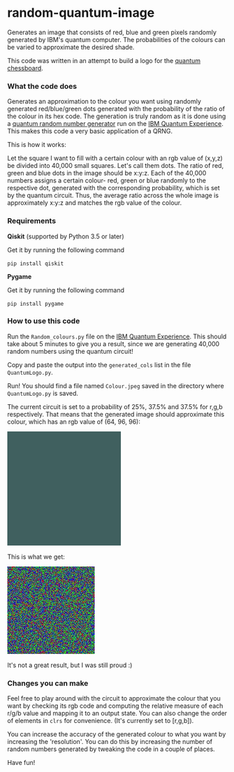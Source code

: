 # random-quantum-image
Generates an image that consists of red, blue and green pixels randomly generated by IBM's quantum computer. The probabilities of the colours can be varied to approximate the desired shade.

This code was written in an attempt to build a logo for the [quantum chessboard](https://github.com/SEDSCelestiaBPGC/quantum-chess.git).

### What the code does

Generates an approximation to the colour you want using randomly generated red/blue/green dots generated with the probability of the ratio of the colour in its hex code. The generation is truly random as it is done using a [quantum random number generator](https://quantumcomputinguk.org/tutorials/16-qubit-random-number-generator) run on the [IBM Quantum Experience](https://quantum-computing.ibm.com/). This makes this code a very basic application of a QRNG.

This is how it works:

Let the square I want to fill with a certain colour with an rgb value of (x,y,z) be divided into 40,000 small squares. Let's call them dots. The ratio of red, green and blue dots in the image should be x:y:z. Each of the 40,000 numbers assigns a certain colour- red, green or blue randomly to the respective dot, generated with the corresponding probability, which is set by the quantum circuit. Thus, the average ratio across the whole image is approximately x:y:z and matches the rgb value of the colour.

### Requirements

**Qiskit** (supported by Python 3.5 or later)

Get it by running the following command
```
pip install qiskit
```

**Pygame**

Get it by running the following command
```
pip install pygame
```

### How to use this code

Run the `Random_colours.py` file on the [IBM Quantum Experience](https://quantum-computing.ibm.com/). This should take about 5 minutes to give you a result, since we are generating 40,000 random numbers using the quantum circuit!

Copy and paste the output into the `generated_cols` list in the file `QuantumLogo.py`.

Run! You should find a file named `Colour.jpeg` saved in the directory where `QuantumLogo.py` is saved.

The current circuit is set to a probability of 25%, 37.5% and 37.5% for r,g,b respectively. That means that the generated image should approximate this colour, which has an rgb value of (64, 96, 96):

![](https://github.com/ayushidubal/random-quantum-image/blob/main/Samples/Expected.jpg)

This is what we get:

![](https://github.com/ayushidubal/random-quantum-image/blob/main/Samples/Colour.jpeg)

It's not a great result, but I was still proud :)

### Changes you can make

Feel free to play around with the circuit to approximate the colour that you want by checking its rgb code and computing the relative measure of each r/g/b value and mapping it to an output state. You can also change the order of elements in `clrs` for convenience. (It's currently set to [r,g,b]).

You can increase the accuracy of the generated colour to what you want by increasing the 'resolution'. You can do this by increasing the number of random numbers generated by tweaking the code in a couple of places.

Have fun!
